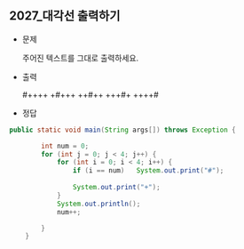 ## 2027_대각선 출력하기


* 문제

  주어진 텍스트를 그대로 출력하세요.

* 출력

  \#++++
  +#+++
  ++#++
  +++#+
  ++++#

* 정답

```java
public static void main(String args[]) throws Exception {

		int num = 0;
		for (int j = 0; j < 4; j++) {
			for (int i = 0; i < 4; i++) {
				if (i == num) 	System.out.print("#");
		
				System.out.print("+");
			}
			System.out.println();
			num++;

		}
	}
```

